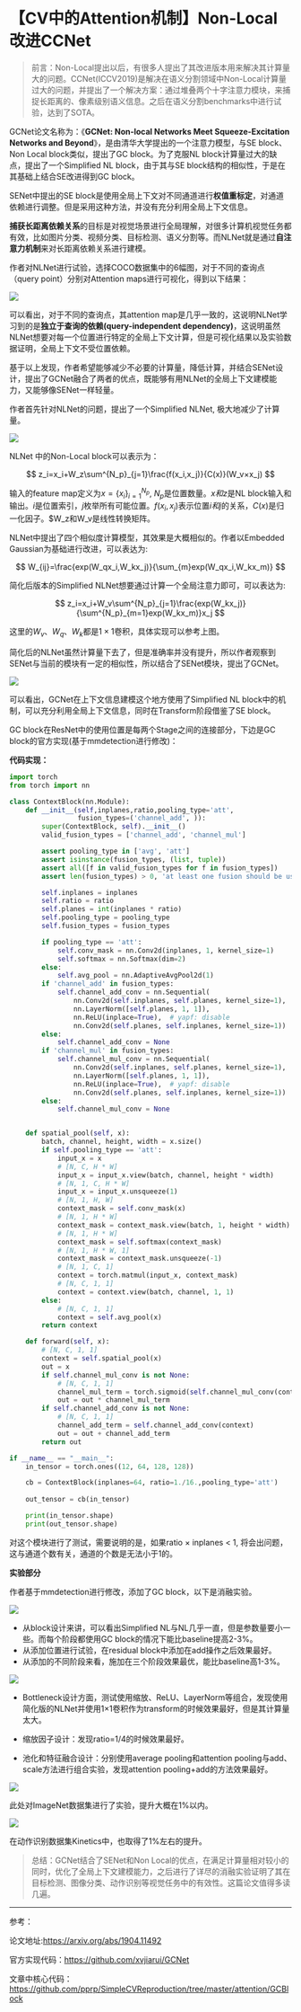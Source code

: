 # 【CV中的Attention机制】Non-Local改进CCNet

> 前言：Non-Local提出以后，有很多人提出了其改进版本用来解决其计算量大的问题。CCNet(ICCV2019)是解决在语义分割领域中Non-Local计算量过大的问题，并提出了一个解决方案：通过堆叠两个十字注意力模块，来捕捉长距离的、像素级别语义信息。之后在语义分割benchmarks中进行试验，达到了SOTA。

GCNet论文名称为：《**GCNet: Non-local Networks Meet Squeeze-Excitation Networks and Beyond**》，是由清华大学提出的一个注意力模型，与SE block、Non Local block类似，提出了GC block。为了克服NL block计算量过大的缺点，提出了一个Simplified NL block，由于其与SE block结构的相似性，于是在其基础上结合SE改进得到GC block。

SENet中提出的SE block是使用全局上下文对不同通道进行**权值重标定**，对通道依赖进行调整。但是采用这种方法，并没有充分利用全局上下文信息。

**捕获长距离依赖关系**的目标是对视觉场景进行全局理解，对很多计算机视觉任务都有效，比如图片分类、视频分类、目标检测、语义分割等。而NLNet就是通过**自注意力机制**来对长距离依赖关系进行建模。

作者对NLNet进行试验，选择COCO数据集中的6幅图，对于不同的查询点（query point）分别对Attention maps进行可视化，得到以下结果：

![](https://img-blog.csdnimg.cn/20200114161015182.png?x-oss-process=image/watermark,type_ZmFuZ3poZW5naGVpdGk,shadow_10,text_aHR0cHM6Ly9ibG9nLmNzZG4ubmV0L0REX1BQX0pK,size_16,color_FFFFFF,t_70)

可以看出，对于不同的查询点，其attention map是几乎一致的，这说明NLNet学习到的是**独立于查询的依赖(query-independent dependency)**，这说明虽然NLNet想要对每一个位置进行特定的全局上下文计算，但是可视化结果以及实验数据证明，全局上下文不受位置依赖。

基于以上发现，作者希望能够减少不必要的计算量，降低计算，并结合SENet设计，提出了GCNet融合了两者的优点，既能够有用NLNet的全局上下文建模能力，又能够像SENet一样轻量。

作者首先针对NLNet的问题，提出了一个Simplified NLNet, 极大地减少了计算量。

![](https://img-blog.csdnimg.cn/20200114162519171.png?x-oss-process=image/watermark,type_ZmFuZ3poZW5naGVpdGk,shadow_10,text_aHR0cHM6Ly9ibG9nLmNzZG4ubmV0L0REX1BQX0pK,size_16,color_FFFFFF,t_70)

NLNet 中的Non-Local block可以表示为：

$$
z_i=x_i+W_z\sum^{N_p}_{j=1}\frac{f(x_i,x_j)}{C(x)}(W_v×x_j)
$$

输入的feature map定义为$x=\{x_i\}^{N_p}_{i=1}$, $N_p$是位置数量。$x和z$是NL block输入和输出。$i$是位置索引，$j$枚举所有可能位置。$f(x_i,x_j)$表示位置$i和j$的关系，$C(x)$是归一化因子。$W_z和W_v是线性转换矩阵。

NLNet中提出了四个相似度计算模型，其效果是大概相似的。作者以Embedded Gaussian为基础进行改进，可以表达为:

$$
W_{ij}=\frac{exp(W_qx_i,W_kx_j)}{\sum_{m}exp(W_qx_i,W_kx_m)}
$$

简化后版本的Simplified NLNet想要通过计算一个全局注意力即可，可以表达为:

$$
z_i=x_i+W_v\sum^{N_p}_{j=1}\frac{exp(W_kx_j)}{\sum^{N_p}_{m=1}exp(W_kx_m)}x_j
$$

这里的$W_v、W_q、W_k$都是$1\times1$卷积，具体实现可以参考上图。

简化后的NLNet虽然计算量下去了，但是准确率并没有提升，所以作者观察到SENet与当前的模块有一定的相似性，所以结合了SENet模块，提出了GCNet。

![](https://img-blog.csdnimg.cn/20200114164958670.png?x-oss-process=image/watermark,type_ZmFuZ3poZW5naGVpdGk,shadow_10,text_aHR0cHM6Ly9ibG9nLmNzZG4ubmV0L0REX1BQX0pK,size_16,color_FFFFFF,t_70)

可以看出，GCNet在上下文信息建模这个地方使用了Simplified NL block中的机制，可以充分利用全局上下文信息，同时在Transform阶段借鉴了SE block。

GC block在ResNet中的使用位置是每两个Stage之间的连接部分，下边是GC block的官方实现(基于mmdetection进行修改)：

**代码实现：**

```python
import torch
from torch import nn

class ContextBlock(nn.Module):
    def __init__(self,inplanes,ratio,pooling_type='att',
                 fusion_types=('channel_add', )):
        super(ContextBlock, self).__init__()
        valid_fusion_types = ['channel_add', 'channel_mul']

        assert pooling_type in ['avg', 'att']
        assert isinstance(fusion_types, (list, tuple))
        assert all([f in valid_fusion_types for f in fusion_types])
        assert len(fusion_types) > 0, 'at least one fusion should be used'

        self.inplanes = inplanes
        self.ratio = ratio
        self.planes = int(inplanes * ratio)
        self.pooling_type = pooling_type
        self.fusion_types = fusion_types

        if pooling_type == 'att':
            self.conv_mask = nn.Conv2d(inplanes, 1, kernel_size=1)
            self.softmax = nn.Softmax(dim=2)
        else:
            self.avg_pool = nn.AdaptiveAvgPool2d(1)
        if 'channel_add' in fusion_types:
            self.channel_add_conv = nn.Sequential(
                nn.Conv2d(self.inplanes, self.planes, kernel_size=1),
                nn.LayerNorm([self.planes, 1, 1]),
                nn.ReLU(inplace=True),  # yapf: disable
                nn.Conv2d(self.planes, self.inplanes, kernel_size=1))
        else:
            self.channel_add_conv = None
        if 'channel_mul' in fusion_types:
            self.channel_mul_conv = nn.Sequential(
                nn.Conv2d(self.inplanes, self.planes, kernel_size=1),
                nn.LayerNorm([self.planes, 1, 1]),
                nn.ReLU(inplace=True),  # yapf: disable
                nn.Conv2d(self.planes, self.inplanes, kernel_size=1))
        else:
            self.channel_mul_conv = None


    def spatial_pool(self, x):
        batch, channel, height, width = x.size()
        if self.pooling_type == 'att':
            input_x = x
            # [N, C, H * W]
            input_x = input_x.view(batch, channel, height * width)
            # [N, 1, C, H * W]
            input_x = input_x.unsqueeze(1)
            # [N, 1, H, W]
            context_mask = self.conv_mask(x)
            # [N, 1, H * W]
            context_mask = context_mask.view(batch, 1, height * width)
            # [N, 1, H * W]
            context_mask = self.softmax(context_mask)
            # [N, 1, H * W, 1]
            context_mask = context_mask.unsqueeze(-1)
            # [N, 1, C, 1]
            context = torch.matmul(input_x, context_mask)
            # [N, C, 1, 1]
            context = context.view(batch, channel, 1, 1)
        else:
            # [N, C, 1, 1]
            context = self.avg_pool(x)
        return context

    def forward(self, x):
        # [N, C, 1, 1]
        context = self.spatial_pool(x)
        out = x
        if self.channel_mul_conv is not None:
            # [N, C, 1, 1]
            channel_mul_term = torch.sigmoid(self.channel_mul_conv(context))
            out = out * channel_mul_term
        if self.channel_add_conv is not None:
            # [N, C, 1, 1]
            channel_add_term = self.channel_add_conv(context)
            out = out + channel_add_term
        return out

if __name__ == "__main__":
    in_tensor = torch.ones((12, 64, 128, 128))

    cb = ContextBlock(inplanes=64, ratio=1./16.,pooling_type='att')
    
    out_tensor = cb(in_tensor)

    print(in_tensor.shape)
    print(out_tensor.shape)
```

对这个模块进行了测试，需要说明的是，如果ratio × inplanes < 1, 将会出问题，这与通道个数有关，通道的个数是无法小于1的。

**实验部分**

作者基于mmdetection进行修改，添加了GC block，以下是消融实验。

![](https://img-blog.csdnimg.cn/20200114173436522.png?x-oss-process=image/watermark,type_ZmFuZ3poZW5naGVpdGk,shadow_10,text_aHR0cHM6Ly9ibG9nLmNzZG4ubmV0L0REX1BQX0pK,size_16,color_FFFFFF,t_70)

- 从block设计来讲，可以看出Simplified NL与NL几乎一直，但是参数量要小一些。而每个阶段都使用GC block的情况下能比baseline提高2-3%。
- 从添加位置进行试验，在residual block中添加在add操作之后效果最好。
- 从添加的不同阶段来看，施加在三个阶段效果最优，能比baseline高1-3%。



![](https://img-blog.csdnimg.cn/20200114173525305.png?x-oss-process=image/watermark,type_ZmFuZ3poZW5naGVpdGk,shadow_10,text_aHR0cHM6Ly9ibG9nLmNzZG4ubmV0L0REX1BQX0pK,size_16,color_FFFFFF,t_70)

- Bottleneck设计方面，测试使用缩放、ReLU、LayerNorm等组合，发现使用简化版的NLNet并使用1×1卷积作为transform的时候效果最好，但是其计算量太大。

- 缩放因子设计：发现ratio=1/4的时候效果最好。
- 池化和特征融合设计：分别使用average pooling和attention pooling与add、scale方法进行组合实验，发现attention pooling+add的方法效果最好。

![](https://img-blog.csdnimg.cn/2020011417511766.png?x-oss-process=image/watermark,type_ZmFuZ3poZW5naGVpdGk,shadow_10,text_aHR0cHM6Ly9ibG9nLmNzZG4ubmV0L0REX1BQX0pK,size_16,color_FFFFFF,t_70)

此处对ImageNet数据集进行了实验，提升大概在1%以内。

![](https://img-blog.csdnimg.cn/2020011417530075.png?x-oss-process=image/watermark,type_ZmFuZ3poZW5naGVpdGk,shadow_10,text_aHR0cHM6Ly9ibG9nLmNzZG4ubmV0L0REX1BQX0pK,size_16,color_FFFFFF,t_70)

在动作识别数据集Kinetics中，也取得了1%左右的提升。

> 总结：GCNet结合了SENet和Non Local的优点，在满足计算量相对较小的同时，优化了全局上下文建模能力，之后进行了详尽的消融实验证明了其在目标检测、图像分类、动作识别等视觉任务中的有效性。这篇论文值得多读几遍。

---

参考：

论文地址:https://arxiv.org/abs/1904.11492

官方实现代码：https://github.com/xvjiarui/GCNet

文章中核心代码：https://github.com/pprp/SimpleCVReproduction/tree/master/attention/GCBlock
